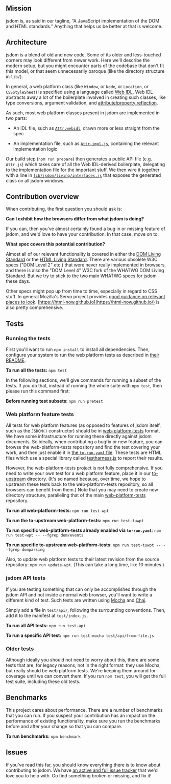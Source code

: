 ## Mission

jsdom is, as said in our tagline, “A JavaScript implementation of the DOM and HTML standards.” Anything that helps us be better at that is welcome.

## Architecture

jsdom is a blend of old and new code. Some of its older and less-touched corners may look different from newer work. Here we'll describe the modern setup, but you might encounter parts of the codebase that don't fit this model, or that seem unnecessarily baroque (like the directory structure in `lib/`).

In general, a web platform class (like `Window`, or `Node`, or `Location`, or `CSSStyleSheet`) is specified using a language called [Web IDL](https://webidl.spec.whatwg.org/). Web IDL abstracts away a lot of the boilerplate involved in creating such classes, like type conversions, argument validation, and [attribute/property reflection](https://html.spec.whatwg.org/multipage/infrastructure.html#reflect).

As such, most web platform classes present in jsdom are implemented in two parts:

- An IDL file, such as [`Attr.webidl`](lib/jsdom/living/attributes/Attr.webidl), drawn more or less straight from the spec

- An implementation file, such as [`Attr-impl.js`](lib/jsdom/living/attributes/Attr-impl.js), containing the relevant implementation logic

Our build step (`npm run prepare`) then generates a public API file (e.g. `Attr.js`) which takes care of all the Web IDL-derived boilerplate, delegating to the implementation file for the important stuff. We then wire it together with a line in [`lib/jsdom/living/interfaces.js`](lib/jsdom/living/interfaces.js) that exposes the generated class on all jsdom windows.

## Contribution overview

When contributing, the first question you should ask is:

**Can I exhibit how the browsers differ from what jsdom is doing?**

If you can, then you've almost certainly found a bug in or missing feature of jsdom, and we'd love to have your contribution. In that case, move on to:

**What spec covers this potential contribution?**

Almost all of our relevant functionality is covered in either the [DOM Living Standard](https://dom.spec.whatwg.org/) or the [HTML Living Standard](https://html.spec.whatwg.org/multipage/). There are various obsolete W3C specs ("DOM Level 2" etc.) that were never really implemented in browsers, and there is also the "DOM Level 4" W3C fork of the WHATWG DOM Living Standard. But we try to stick to the two main WHATWG specs for jsdom these days.

Other specs might pop up from time to time, especially in regard to CSS stuff. In general Mozilla's Servo project provides [good guidance on relevant places to look](https://github.com/servo/servo/wiki/Relevant-spec-links). [https://html-now.github.io](https://html-now.github.io/) is also pretty comprehensive.

## Tests

### Running the tests

First you'll want to run `npm install` to install all dependencies. Then, configure your system to run the web platform tests as described in [their README](https://github.com/web-platform-tests/wpt/blob/master/README.md).

**To run all the tests:** `npm test`

In the following sections, we'll give commands for running a subset of the tests. If you do that, instead of running the whole suite with `npm test`, then please run this command first:

**Before running test subsets**: `npm run pretest`

### Web platform feature tests

All tests for web platform features (as opposed to features of jsdom itself, such as the `JSDOM()` constructor) should be in [web-platform-tests](https://github.com/web-platform-tests/wpt) format. We have some infrastructure for running these directly against jsdom documents. So ideally, when contributing a bugfix or new feature, you can browse the web-platform-tests repository and find the test covering your work, and then just enable it in [the `to-run.yaml` file](https://github.com/jsdom/jsdom/blob/main/test/web-platform-tests/to-run.yaml). These tests are HTML files which use a special library called [testharness.js](https://web-platform-tests.org/writing-tests/testharness-api.html) to report their results.

However, the web-platform-tests project is not fully comprehensive. If you need to write your own test for a web platform feature, place it in our [to-upstream](https://github.com/jsdom/jsdom/tree/main/test/web-platform-tests/to-upstream) directory. (It's so named because, over time, we hope to upstream these tests back to the web-platform-tests repository, so all browsers can benefit from them.) Note that you may need to create new directory structure, paralleling that of the main [web-platform-tests](https://github.com/web-platform-tests/wpt) repository.

**To run all web-platform-tests:** `npm run test-wpt`

**To run the to-upstream web-platform-tests:** `npm run test-tuwpt`

**To run specific web-platform-tests already enabled via `to-run.yaml`**: `npm run test-wpt -- --fgrep dom/events`

**To run specific to-upstream web-platform-tests**: `npm run test-tuwpt -- --fgrep domparsing`

Also, to update web platform tests to their latest revision from the source repository: `npm run update-wpt`. (This can take a long time, like 10 minutes.)

### jsdom API tests

If you are testing something that can only be accomplished through the jsdom API and not inside a normal web browser, you'll want to write a different kind of test. Such tests are written using [Mocha](https://mochajs.org/) and [Chai](http://chaijs.com/).

Simply add a file in `test/api/`, following the surrounding conventions. Then, add it to the manifest at `test/index.js`.

**To run all API tests:** `npm run test-api`

**To run a specific API test:** `npm run test-mocha test/api/from-file.js`

### Older tests

Although ideally you should not need to worry about this, there are some tests that are, for legacy reasons, not in the right format: they use Mocha, but really should be web platform tests. We're keeping them around for coverage until we can convert them. If you run `npm test`, you will get the full test suite, including these old tests.

## Benchmarks

This project cares about performance. There are a number of benchmarks that you can run. If you suspect your contribution has an impact on the performance of existing functionality, make sure you run the benchmarks before and after your change so that you can compare.

**To run benchmarks:** `npm benchmark`

## Issues

If you've read this far, you should know everything there is to know about contributing to jsdom. We have [an active and full issue tracker](https://github.com/jsdom/jsdom/issues) that we'd love you to help with. Go find something broken or missing, and fix it!
